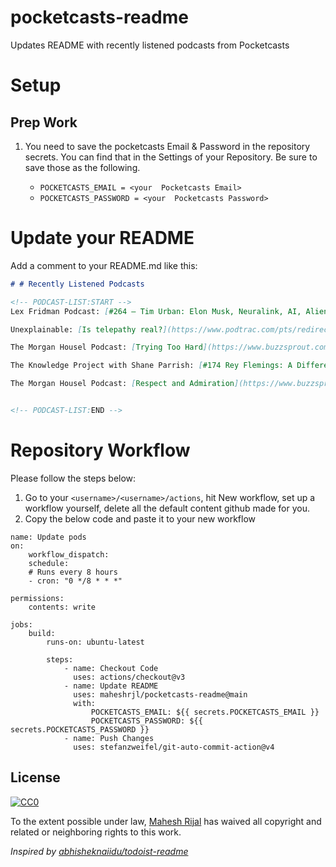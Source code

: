# pocketcasts-readme
Updates README with recently listened podcasts from Pocketcasts

# Setup

## Prep Work

1. You need to save the pocketcasts Email & Password in the repository secrets. You can find that in the Settings of your Repository. Be sure to save those as the following.

    - `POCKETCASTS_EMAIL = <your  Pocketcasts Email>`
    - `POCKETCASTS_PASSWORD = <your  Pocketcasts Password>`

# Update your README

Add a comment to your README.md like this:

```markdown
# # Recently Listened Podcasts

<!-- PODCAST-LIST:START -->
Lex Fridman Podcast: [#264 – Tim Urban: Elon Musk, Neuralink, AI, Aliens, and the Future of Humanity](https://media.blubrry.com/takeituneasy/content.blubrry.com/takeituneasy/lex_ai_tim_urban.mp3)

Unexplainable: [Is telepathy real?](https://www.podtrac.com/pts/redirect.mp3/pdst.fm/e/chtbl.com/track/524GE/traffic.megaphone.fm/VMP1395226960.mp3?updated=1652823315)

The Morgan Housel Podcast: [Trying Too Hard](https://www.buzzsprout.com/2144602/13614487-trying-too-hard.mp3)

The Knowledge Project with Shane Parrish: [#174 Rey Flemings: A Different Definition of Success](https://traffic.libsyn.com/secure/theknowledgeproject/174_Rey_Flemings.mp3?dest-id=271299)

The Morgan Housel Podcast: [Respect and Admiration](https://www.buzzsprout.com/2144602/13674816-respect-and-admiration.mp3)


<!-- PODCAST-LIST:END -->
```

# Repository Workflow

Please follow the steps below:

1. Go to your `<username>/<username>/actions`, hit New workflow, set up a workflow yourself, delete all the default content github made for you.
2. Copy the below code and paste it to your new workflow


```
name: Update pods
on:
    workflow_dispatch:
    schedule:
    # Runs every 8 hours
    - cron: "0 */8 * * *"

permissions:
    contents: write

jobs:
    build:
        runs-on: ubuntu-latest

        steps:
            - name: Checkout Code
              uses: actions/checkout@v3
            - name: Update README
              uses: maheshrjl/pocketcasts-readme@main
              with:
                  POCKETCASTS_EMAIL: ${{ secrets.POCKETCASTS_EMAIL }}
                  POCKETCASTS_PASSWORD: ${{ secrets.POCKETCASTS_PASSWORD }}
            - name: Push Changes
              uses: stefanzweifel/git-auto-commit-action@v4
```


## License

[![CC0](https://licensebuttons.net/p/zero/1.0/88x31.png)](https://creativecommons.org/publicdomain/zero/1.0/)

To the extent possible under law, [Mahesh Rijal](https://maheshrjl.com/) has waived all copyright and related or neighboring rights to this work.

_Inspired by [abhisheknaiidu/todoist-readme](https://github.com/abhisheknaiidu/todoist-readme)_
